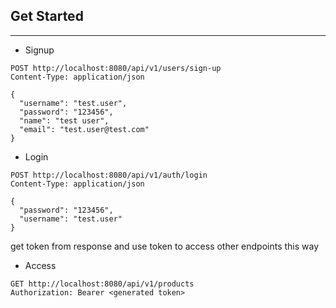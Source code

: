 ## Get Started

---

- Signup
```http request
POST http://localhost:8080/api/v1/users/sign-up
Content-Type: application/json

{
  "username": "test.user",
  "password": "123456",
  "name": "test user",
  "email": "test.user@test.com"
}
```

- Login

```http request
POST http://localhost:8080/api/v1/auth/login
Content-Type: application/json

{
  "password": "123456",
  "username": "test.user"
}
```
get token from response and use token to access other endpoints this way

- Access
```http request
GET http://localhost:8080/api/v1/products
Authorization: Bearer <generated token>

```


